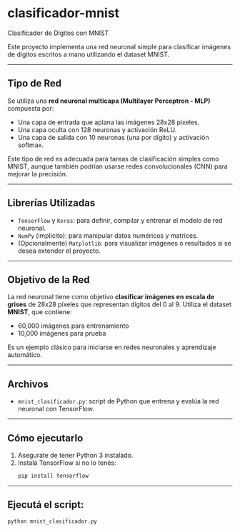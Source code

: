 # clasificador-mnist
 Clasificador de Dígitos con MNIST

Este proyecto implementa una red neuronal simple para clasificar imágenes de dígitos escritos a mano utilizando el dataset MNIST.

---

## Tipo de Red

Se utiliza una **red neuronal multicapa (Multilayer Perceptron - MLP)** compuesta por:

- Una capa de entrada que aplana las imágenes 28x28 píxeles.
- Una capa oculta con 128 neuronas y activación ReLU.
- Una capa de salida con 10 neuronas (una por dígito) y activación softmax.

Este tipo de red es adecuada para tareas de clasificación simples como MNIST, aunque también podrían usarse redes convolucionales (CNN) para mejorar la precisión.

---

## Librerías Utilizadas

- `TensorFlow` y `Keras`: para definir, compilar y entrenar el modelo de red neuronal.
- `NumPy` (implícito): para manipular datos numéricos y matrices.
- (Opcionalmente) `Matplotlib`: para visualizar imágenes o resultados si se desea extender el proyecto.

---

## Objetivo de la Red

La red neuronal tiene como objetivo **clasificar imágenes en escala de grises** de 28x28 píxeles que representan dígitos del 0 al 9. Utiliza el dataset **MNIST**, que contiene:

- 60,000 imágenes para entrenamiento
- 10,000 imágenes para prueba

Es un ejemplo clásico para iniciarse en redes neuronales y aprendizaje automático.

---

## Archivos

- `mnist_clasificador.py`: script de Python que entrena y evalúa la red neuronal con TensorFlow.

---

## Cómo ejecutarlo

1. Asegurate de tener Python 3 instalado.
2. Instalá TensorFlow si no lo tenés:
   ```bash
   pip install tensorflow

---

## Ejecutá el script:
  ```bash
  python mnist_clasificador.py

